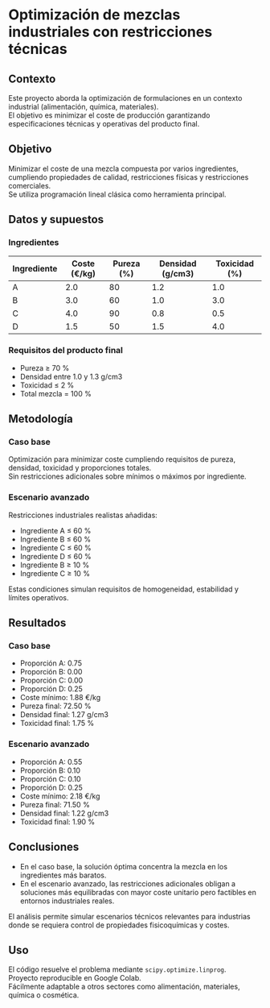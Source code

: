 # Optimización de mezclas industriales con restricciones técnicas

## Contexto
Este proyecto aborda la optimización de formulaciones en un contexto industrial (alimentación, química, materiales).  
El objetivo es minimizar el coste de producción garantizando especificaciones técnicas y operativas del producto final.

## Objetivo
Minimizar el coste de una mezcla compuesta por varios ingredientes, cumpliendo propiedades de calidad, restricciones físicas y restricciones comerciales.  
Se utiliza programación lineal clásica como herramienta principal.

## Datos y supuestos

### Ingredientes
| Ingrediente | Coste (€/kg) | Pureza (%) | Densidad (g/cm3) | Toxicidad (%) |
| ----------- | ------------- | ---------- | ---------------- | ------------- |
| A           | 2.0           | 80         | 1.2              | 1.0           |
| B           | 3.0           | 60         | 1.0              | 3.0           |
| C           | 4.0           | 90         | 0.8              | 0.5           |
| D           | 1.5           | 50         | 1.5              | 4.0           |

### Requisitos del producto final
- Pureza ≥ 70 %
- Densidad entre 1.0 y 1.3 g/cm3
- Toxicidad ≤ 2 %
- Total mezcla = 100 %

## Metodología

### Caso base
Optimización para minimizar coste cumpliendo requisitos de pureza, densidad, toxicidad y proporciones totales.  
Sin restricciones adicionales sobre mínimos o máximos por ingrediente.

### Escenario avanzado
Restricciones industriales realistas añadidas:
- Ingrediente A ≤ 60 %
- Ingrediente B ≤ 60 %
- Ingrediente C ≤ 60 %
- Ingrediente D ≤ 60 %
- Ingrediente B ≥ 10 %
- Ingrediente C ≥ 10 %

Estas condiciones simulan requisitos de homogeneidad, estabilidad y límites operativos.

## Resultados

### Caso base
- Proporción A: 0.75
- Proporción B: 0.00
- Proporción C: 0.00
- Proporción D: 0.25
- Coste mínimo: 1.88 €/kg
- Pureza final: 72.50 %
- Densidad final: 1.27 g/cm3
- Toxicidad final: 1.75 %

### Escenario avanzado
- Proporción A: 0.55
- Proporción B: 0.10
- Proporción C: 0.10
- Proporción D: 0.25
- Coste mínimo: 2.18 €/kg
- Pureza final: 71.50 %
- Densidad final: 1.22 g/cm3
- Toxicidad final: 1.90 %

## Conclusiones
- En el caso base, la solución óptima concentra la mezcla en los ingredientes más baratos.  
- En el escenario avanzado, las restricciones adicionales obligan a soluciones más equilibradas con mayor coste unitario pero factibles en entornos industriales reales.

El análisis permite simular escenarios técnicos relevantes para industrias donde se requiera control de propiedades fisicoquímicas y costes.

## Uso
El código resuelve el problema mediante `scipy.optimize.linprog`.  
Proyecto reproducible en Google Colab.  
Fácilmente adaptable a otros sectores como alimentación, materiales, química o cosmética.
